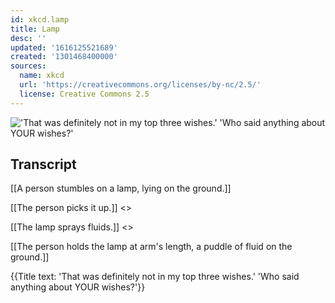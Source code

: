 ```yaml
---
id: xkcd.lamp
title: Lamp
desc: ''
updated: '1616125521689'
created: '1301468400000'
sources:
  name: xkcd
  url: 'https://creativecommons.org/licenses/by-nc/2.5/'
  license: Creative Commons 2.5
---
```

!['That was definitely not in my top three wishes.' 'Who said anything about YOUR wishes?'](https://imgs.xkcd.com/comics/lamp.png)

## Transcript
[[A person stumbles on a lamp, lying on the ground.]]

[[The person picks it up.]]
<<Rub rub>>

[[The lamp sprays fluids.]]
<<Splort>>

[[The person holds the lamp at arm's length, a puddle of fluid on the ground.]]

{{Title text: 'That was definitely not in my top three wishes.' 'Who said anything about YOUR wishes?'}}
